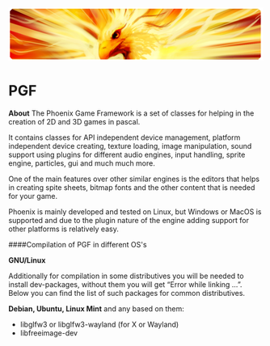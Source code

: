 ![](Phoenix_banner.png) 
# PGF
**About**
The Phoenix Game Framework is a set of classes for helping in the creation of 2D and 3D games in pascal.

It contains classes for API independent device management, platform independent device creating, texture loading, image manipulation, sound support using plugins for different audio engines, input handling, sprite engine, particles, gui and much much more.

One of the main features over other similar engines is the editors that helps in creating spite sheets, bitmap fonts and the other content that is needed for your game.

Phoenix is mainly developed and tested on Linux, but Windows or MacOS is supported and due to the plugin nature of the engine adding support for other platforms is relatively easy.


####Compilation of PGF in different OS's

**GNU/Linux**

Additionally for compilation in some distributives you will be needed to install dev-packages, without them you will get “Error while linking …”. Below you can find the list of such packages for common distributives. 

**Debian, Ubuntu, Linux Mint** and any based on them: 

- libglfw3 or libglfw3-wayland (for X or Wayland)
- libfreeimage-dev
 
 
